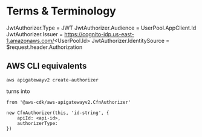 # Terms & Terminology

JwtAuthorizer.Type     = JWT
JwtAuthorizer.Audience = UserPool.AppClient.Id
JwtAuthorizer.Issuer   = https://cognito-idp.us-east-1.amazonaws.com/<UserPool.Id>
JwtAuthorizer.IdentitySource = $request.header.Authorization

## AWS CLI equivalents

```
aws apigatewayv2 create-authorizer
```
turns into
```
from '@aws-cdk/aws-apigatewayv2.CfnAuthorizer'

new CfnAuthorizer(this, 'id-string', {
    apiId: <api-id>,
    authorizerType: 
})
```

